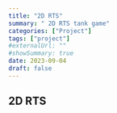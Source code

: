 ```yaml
---
title: "2D RTS"
summary: " 2D RTS tank game"
categories: ["Project"]
tags: ["project"]
#externalUrl: ""
#showSummary: true
date: 2023-09-04
draft: false
---
```


## 2D RTS